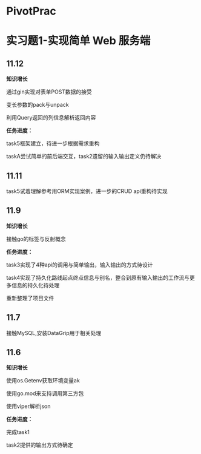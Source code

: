 # PivotPrac

# 实习题1-实现简单 Web 服务端

## 11.12

**知识增长**

通过gin实现对表单POST数据的接受

变长参数的pack与unpack

利用Query返回的列信息解析返回内容

**任务进度：**

task5框架建立，待进一步根据需求重构

taskA尝试简单的前后端交互，task2遗留的输入输出定义仍待解决

## 11.11

task5试着理解参考用ORM实现案例，进一步的CRUD api重构待实现

## 11.9

**知识增长**

接触go的标签与反射概念

**任务进度：**

task3实现了4种api的调用与简单输出，输入输出的方式待设计

task4实现了持久化路线起点终点信息与别名，整合到原有输入输出的工作流与更多信息的持久化待处理

重新整理了项目文件

## 11.7

接触MySQL,安装DataGrip用于相关处理

## 11.6

**知识增长**

使用os.Getenv获取环境变量ak

使用go.mod来支持调用第三方包

使用viper解析json

**任务进度：**

完成task1

task2提供的输出方式待确定

